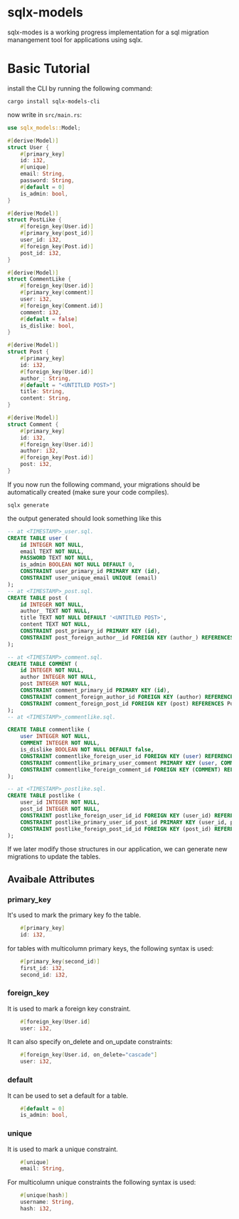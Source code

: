 # sqlx-models
sqlx-modes is a working progress implementation for a sql migration manangement tool for applications using sqlx.



# Basic Tutorial
install the CLI by running the following command: 
```
cargo install sqlx-models-cli
```


now write in `src/main.rs`: 
```rust
use sqlx_models::Model; 

#[derive(Model)]
struct User {
    #[primary_key]
    id: i32,
    #[unique]
    email: String,
    password: String,
    #[default = 0]
    is_admin: bool,
}

#[derive(Model)]
struct PostLike {
    #[foreign_key(User.id)]
    #[primary_key(post_id)]
    user_id: i32,
    #[foreign_key(Post.id)]
    post_id: i32,
}

#[derive(Model)]
struct CommentLike {
    #[foreign_key(User.id)]
    #[primary_key(comment)]
    user: i32,
    #[foreign_key(Comment.id)]
    comment: i32,
    #[default = false]
    is_dislike: bool,
}

#[derive(Model)]
struct Post {
    #[primary_key]
    id: i32,
    #[foreign_key(User.id)]
    author_: String,
    #[default = "<UNTITLED POST>"]
    title: String,
    content: String,
}

#[derive(Model)]
struct Comment {
    #[primary_key]
    id: i32,
    #[foreign_key(User.id)]
    author: i32,
    #[foreign_key(Post.id)]
    post: i32,
}
```

If you now run the following command, your migrations should be automatically created (make sure your code compiles).
``` 
sqlx generate
```
the output generated should look something like this 
```sql
-- at <TIMESTAMP>_user.sql. 
CREATE TABLE user (
    id INTEGER NOT NULL,
    email TEXT NOT NULL,
    PASSWORD TEXT NOT NULL,
    is_admin BOOLEAN NOT NULL DEFAULT 0,
    CONSTRAINT user_primary_id PRIMARY KEY (id),
    CONSTRAINT user_unique_email UNIQUE (email)
);
-- at <TIMESTAMP>_post.sql. 
CREATE TABLE post (
    id INTEGER NOT NULL,
    author_ TEXT NOT NULL,
    title TEXT NOT NULL DEFAULT '<UNTITLED POST>',
    content TEXT NOT NULL,
    CONSTRAINT post_primary_id PRIMARY KEY (id),
    CONSTRAINT post_foreign_author__id FOREIGN KEY (author_) REFERENCES User(id)
);

-- at <TIMESTAMP>_comment.sql. 
CREATE TABLE COMMENT (
    id INTEGER NOT NULL,
    author INTEGER NOT NULL,
    post INTEGER NOT NULL,
    CONSTRAINT comment_primary_id PRIMARY KEY (id),
    CONSTRAINT comment_foreign_author_id FOREIGN KEY (author) REFERENCES User(id),
    CONSTRAINT comment_foreign_post_id FOREIGN KEY (post) REFERENCES Post(id)
);
-- at <TIMESTAMP>_commentlike.sql. 

CREATE TABLE commentlike (
    user INTEGER NOT NULL,
    COMMENT INTEGER NOT NULL,
    is_dislike BOOLEAN NOT NULL DEFAULT false,
    CONSTRAINT commentlike_foreign_user_id FOREIGN KEY (user) REFERENCES User(id),
    CONSTRAINT commentlike_primary_user_comment PRIMARY KEY (user, COMMENT),
    CONSTRAINT commentlike_foreign_comment_id FOREIGN KEY (COMMENT) REFERENCES COMMENT(id)
);

-- at <TIMESTAMP>_postlike.sql. 
CREATE TABLE postlike (
    user_id INTEGER NOT NULL,
    post_id INTEGER NOT NULL,
    CONSTRAINT postlike_foreign_user_id_id FOREIGN KEY (user_id) REFERENCES User(id),
    CONSTRAINT postlike_primary_user_id_post_id PRIMARY KEY (user_id, post_id),
    CONSTRAINT postlike_foreign_post_id_id FOREIGN KEY (post_id) REFERENCES Post(id)
);
```
If we later modify those structures in our application, we can generate new migrations to update the tables. 


## Avaibale Attributes
### primary_key
It's used to mark the primary key fo the table. 
```rust
    #[primary_key]
    id: i32, 
```
for tables with multicolumn primary keys, the following syntax is used: 
```rust
    #[primary_key(second_id)]
    first_id: i32, 
    second_id: i32, 
```

### foreign_key
It is used to mark a foreign key constraint. 
```rust
    #[foreign_key(User.id]
    user: i32, 
```
It can also specify on_delete and on_update constraints: 
```rust
    #[foreign_key(User.id, on_delete="cascade"]
    user: i32, 
```

### default
It can be used to set a default for a table. 
```rust
    #[default = 0]
    is_admin: bool, 
```

### unique
It is used to mark a unique constraint. 
```rust
    #[unique]
    email: String, 
```
For multicolumn unique constraints the following syntax is used: 
```rust
    #[unique(hash)]
    username: String,
    hash: i32,
```
